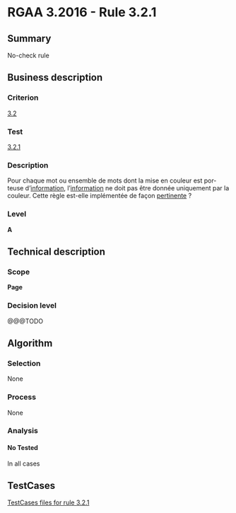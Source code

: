 # RGAA 3.2016 - Rule 3.2.1

## Summary
No-check rule


## Business description

### Criterion
[3.2](http://references.modernisation.gouv.fr/rgaa-accessibilite/2016/criteres.html#crit-3-2)

### Test
[3.2.1](http://references.modernisation.gouv.fr/rgaa-accessibilite/2016/criteres.html#test-3-2-1)

### Description
<div lang="fr">Pour chaque mot ou ensemble de mots dont la mise en couleur est porteuse d&#x2019;<a href="http://references.modernisation.gouv.fr/rgaa-accessibilite/2016/glossaire.html#information-donne-par-la-couleur">information</a>, l&#x2019;<a href="http://references.modernisation.gouv.fr/rgaa-accessibilite/2016/glossaire.html#information-donne-par-la-couleur">information</a> ne doit pas &#xEA;tre donn&#xE9;e uniquement par la couleur. Cette r&#xE8;gle est-elle impl&#xE9;ment&#xE9;e de fa&#xE7;on <a href="http://references.modernisation.gouv.fr/rgaa-accessibilite/2016/glossaire.html#pertinence-information-autrement-que-par-la-couleur">pertinente</a>&nbsp;?</div>

### Level
**A**


## Technical description

### Scope
**Page**

### Decision level
@@@TODO


## Algorithm

### Selection
None

### Process
None

### Analysis

#### No Tested
In all cases


##  TestCases

[TestCases files for rule 3.2.1](https://github.com/Asqatasun/Asqatasun/tree/develop/rules/rules-rgaa3.2016/src/test/resources/testcases/rgaa32016/Rgaa32016Rule030201/)


